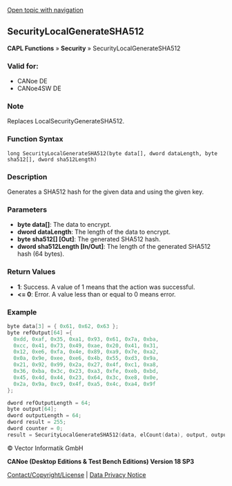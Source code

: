 [Open topic with navigation](../../../../../CANoeDEFamily.htm#Topics/CAPLFunctions/Security/Functions/CAPLfunctionSecurityLocalGenerateSHA512.md)

## SecurityLocalGenerateSHA512

**CAPL Functions** » **Security** » SecurityLocalGenerateSHA512

### Valid for:
- CANoe DE
- CANoe4SW DE

### Note
Replaces LocalSecurityGenerateSHA512.

### Function Syntax
```
long SecurityLocalGenerateSHA512(byte data[], dword dataLength, byte sha512[], dword sha512Length)
```

### Description
Generates a SHA512 hash for the given data and using the given key.

### Parameters

- **byte data[]**: The data to encrypt.
- **dword dataLength**: The length of the data to encrypt.
- **byte sha512[] [Out]**: The generated SHA512 hash.
- **dword sha512Length [In/Out]**: The length of the generated SHA512 hash (64 bytes).

### Return Values

- **1**: Success. A value of 1 means that the action was successful.
- **<= 0**: Error. A value less than or equal to 0 means error.

### Example
```c
byte data[3] = { 0x61, 0x62, 0x63 };
byte refOutput[64] ={
  0xdd, 0xaf, 0x35, 0xa1, 0x93, 0x61, 0x7a, 0xba,
  0xcc, 0x41, 0x73, 0x49, 0xae, 0x20, 0x41, 0x31,
  0x12, 0xe6, 0xfa, 0x4e, 0x89, 0xa9, 0x7e, 0xa2,
  0x0a, 0x9e, 0xee, 0xe6, 0x4b, 0x55, 0xd3, 0x9a,
  0x21, 0x92, 0x99, 0x2a, 0x27, 0x4f, 0xc1, 0xa8,
  0x36, 0xba, 0x3c, 0x23, 0xa3, 0xfe, 0xeb, 0xbd,
  0x45, 0x4d, 0x44, 0x23, 0x64, 0x3c, 0xe8, 0x0e,
  0x2a, 0x9a, 0xc9, 0x4f, 0xa5, 0x4c, 0xa4, 0x9f
};

dword refOutputLength = 64;
byte output[64];
dword outputLength = 64;
dword result = 255;
dword counter = 0;
result = SecurityLocalGenerateSHA512(data, elCount(data), output, outputLength);
```

© Vector Informatik GmbH

**CANoe (Desktop Editions & Test Bench Editions) Version 18 SP3**

[Contact/Copyright/License](../../../Shared/ContactCopyrightLicense.md) | [Data Privacy Notice](https://www.vector.com/int/en/company/get-info/privacy-policy/)